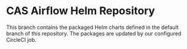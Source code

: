 CAS Airflow Helm Repository
============

This branch contains the packaged Helm charts defined in the default branch of this repository.
The packages are updated by our configured CircleCI job.
